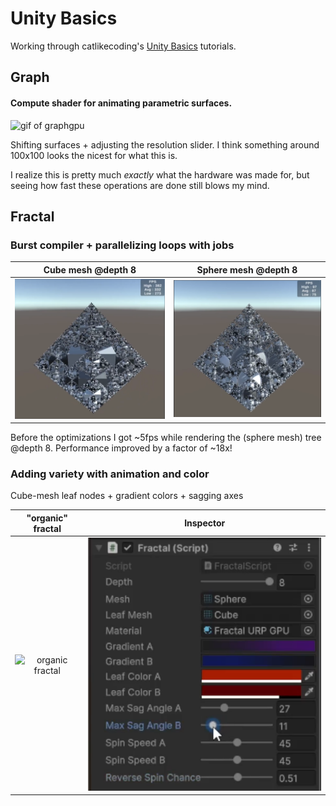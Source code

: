 # Unity Basics
Working through catlikecoding's [Unity Basics](https://catlikecoding.com/unity/tutorials/basics/) tutorials. 

## Graph
#### Compute shader for animating parametric surfaces.
![gif of graphgpu](./img/graphgpu.gif)

Shifting surfaces + adjusting the resolution slider. I think something around 100x100 looks the nicest for what this is. 

I realize this is pretty much *exactly* what the hardware was made for, but seeing how fast these operations are done still blows my mind.

## Fractal
### Burst compiler + parallelizing loops with jobs
 Cube mesh  @depth 8  | Sphere mesh @depth 8 
 :-------------------------:|:--------------------------: 
 ![cube depth 8](./img/cube_depth_8.png)  | ![sphere depth 8](./img/sphere_depth_8.png) 
 
Before the optimizations I got ~5fps while rendering the (sphere mesh) tree @depth 8. Performance improved by a factor of ~18x!

### Adding variety with animation and color
Cube-mesh leaf nodes + gradient colors + sagging axes

 "organic" fractal  | Inspector
 :-------------------------:|:--------------------------: 
 ![organic fractal](./img/organic_fractal.gif) | ![fractal inspector](./img/fractal_inspector.png)
